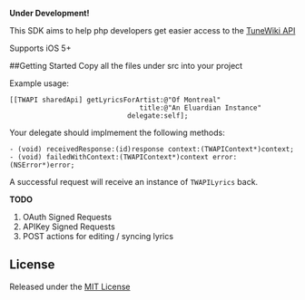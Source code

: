 __Under Development!__

This SDK aims to help php developers get easier access to the [TuneWiki API](http://dev.tunewiki.com)

Supports iOS 5+

##Getting Started
Copy all the files under src into your project

Example usage:

    [[TWAPI sharedApi] getLyricsForArtist:@"Of Montreal"
                                    title:@"An Eluardian Instance"
                                 delegate:self];
                                 
Your delegate should implmement the following methods:

    - (void) receivedResponse:(id)response context:(TWAPIContext*)context;
    - (void) failedWithContext:(TWAPIContext*)context error:(NSError*)error;
    
A successful request will receive an instance of `TWAPILyrics` back.


**TODO**

1. OAuth Signed Requests
1. APIKey Signed Requests
1. POST actions for editing / syncing lyrics

## License

Released under the [MIT License](http://www.opensource.org/licenses/MIT)